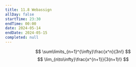 ```yaml
---
title: 11.8 Webassign
allDay: false
startTime: 23:30
endTime: 00:00
date: 2024-05-14
endDate: 2024-05-15
completed: null
---
```

$$
\sum\limits_{n=1}^{\infty}\frac{x^n}{3n!}
$$
$$
\lim_{n\to\infty}\frac{x^{n+1}}{3(n+1)!}
$$